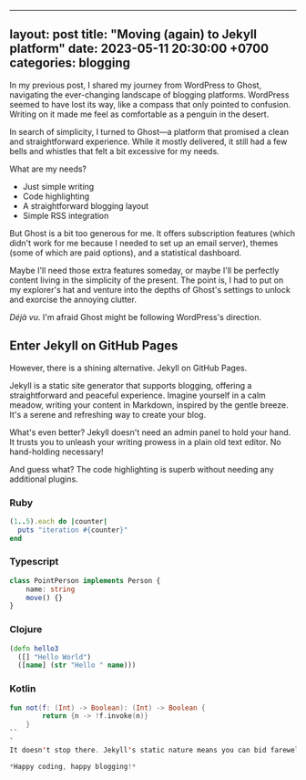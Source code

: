 
---
layout: post
title:  "Moving (again) to Jekyll platform"
date:   2023-05-11 20:30:00 +0700
categories: blogging
---
In my previous post, I shared my journey from WordPress to Ghost, navigating the ever-changing landscape of blogging platforms. WordPress seemed to have lost its way, like a compass that only pointed to confusion. Writing on it made me feel as comfortable as a penguin in the desert.

In search of simplicity, I turned to Ghost—a platform that promised a clean and straightforward experience. While it mostly delivered, it still had a few bells and whistles that felt a bit excessive for my needs.

What are my needs?

- Just simple writing
- Code highlighting
- A straightforward blogging layout
- Simple RSS integration

But Ghost is a bit too generous for me. It offers subscription features (which didn't work for me because I needed to set up an email server), themes (some of which are paid options), and a statistical dashboard.

Maybe I'll need those extra features someday, or maybe I'll be perfectly content living in the simplicity of the present. The point is, I had to put on my explorer's hat and venture into the depths of Ghost's settings to unlock and exorcise the annoying clutter.

*Déjà vu*. I'm afraid Ghost might be following WordPress's direction.

## Enter Jekyll on GitHub Pages

However, there is a shining alternative. Jekyll on GitHub Pages.

Jekyll is a static site generator that supports blogging, offering a straightforward and peaceful experience. Imagine yourself in a calm meadow, writing your content in Markdown, inspired by the gentle breeze. It's a serene and refreshing way to create your blog.

What's even better? Jekyll doesn't need an admin panel to hold your hand. It trusts you to unleash your writing prowess in a plain old text editor. No hand-holding necessary!

And guess what? The code highlighting is superb without needing any additional plugins.

### Ruby
```rb
(1..5).each do |counter|
  puts "iteration #{counter}"
end
```

### Typescript
```ts
class PointPerson implements Person {
    name: string
    move() {}
}
```

### Clojure
```clj
(defn hello3
  ([] "Hello World")
  ([name] (str "Hello " name)))
```

### Kotlin
```kt
fun not(f: (Int) -> Boolean): (Int) -> Boolean {
        return {n -> !f.invoke(n)}
    }
``
`
It doesn't stop there. Jekyll's static nature means you can bid farewell to backend maintenance headaches.

*Happy coding, happy blogging!*